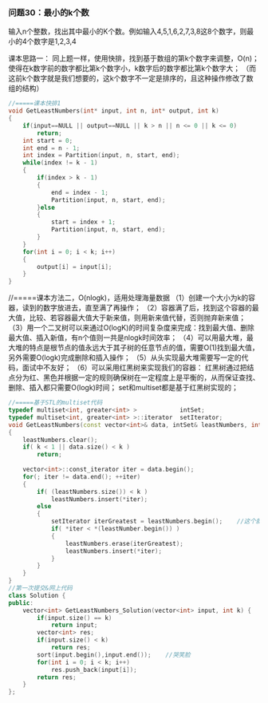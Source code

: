 ### 问题30：最小的k个数
输入n个整数，找出其中最小的K个数。例如输入4,5,1,6,2,7,3,8这8个数字，则最小的4个数字是1,2,3,4

课本思路一：
同上题一样，使用快排，找到基于数组的第k个数字来调整，O(n)；
使得在k数字前的数字都比第k个数字小，k数字后的数字都比第k个数字大；
（而这前k个数字就是我们想要的，这k个数字不一定是排序的，且这种操作修改了数组的结构）
```c++
//=====课本快排1
void GetLeastNumbers(int* input, int n, int* output, int k)
{
    if(input==NULL || output==NULL || k > n || n <= 0 || k <= 0)
        return;
    int start = 0;
    int end = n - 1;
    int index = Partition(input, n, start, end);
    while(index != k - 1)
    {
        if(index > k - 1)
        {
            end = index - 1;
            Partition(input, n, start, end);
        }else
        {
            start = index + 1;
            Partition(input, n, start, end);
        }
    }
    for(int i = 0; i < k; i++)
    {
        output[i] = input[i];
    }
}
```


//=====课本方法二，O(nlogk)，适用处理海量数据
（1）创建一个大小为k的容器，读到的数字放进去，直至满了再操作；
（2）容器满了后，找到这个容器的最大值，比较、若容器最大值大于新来值，则用新来值代替，否则抛弃新来值；
（3）用一个二叉树可以来通过O(logK)的时间复杂度来完成：找到最大值、删除最大值、插入新值，有n个值则一共是nlogk时间效率；
（4）可以用最大堆，最大堆的特点是根节点的值永远大于其子树的任意节点的值，需要O(1)找到最大值，另外需要O(logk)完成删除和插入操作；
（5）从头实现最大堆需要写一定的代码，面试中不友好；
（6）可以采用红黑树来实现我们的容器：
        红黑树通过把结点分为红、黑色并根据一定的规则确保树在一定程度上是平衡的，从而保证查找、删除、插入都只需要O(logk)时间；
        set和multiset都是基于红黑树实现的；
```c++        
//=====基于STL的multiset代码
typedef multiset<int, greater<int> >            intSet;
typedef multiset<int, greater<int> >::iterator  setIterator;
void GetLeastNumbers(const vector<int>& data, intSet& leastNumbers, int k)
{
    leastNumbers.clear();
    if( k < 1 || data.size() < k )
        return;
    
    vector<int>::const_iterator iter = data.begin();
    for(; iter != data.end(); ++iter)
    {
        if( (leastNumbers.size()) < k )
            leastNumbers.insert(*iter);
        else
        {
            setIterator iterGreatest = leastNumbers.begin();    //这个就是最大值啦
            if( *iter < *(leastNumber.begin()) )
            {
                leastNumbers.erase(iterGreatest);
                leastNumbers.insert(*iter);
            }
        }
    }    
}
//第一次提交&网上代码
class Solution {
public:
    vector<int> GetLeastNumbers_Solution(vector<int> input, int k) {
        if(input.size() == k)
            return input;
        vector<int> res;
        if(input.size() < k)
            return res;
        sort(input.begin(),input.end());    //哭笑脸
        for(int i = 0; i < k; i++)
            res.push_back(input[i]);
        return res;
    }
};
```





























